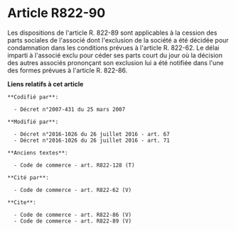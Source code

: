 # Article R822-90

Les dispositions de l'article R. 822-89 sont applicables à la cession des parts sociales de l'associé dont l'exclusion de la
société a été décidée pour condamnation dans les conditions prévues à l'article R. 822-62. Le délai imparti à l'associé exclu
pour céder ses parts court du jour où la décision des autres associés prononçant son exclusion lui a été notifiée dans l'une
des formes prévues à l'article R. 822-86.

**Liens relatifs à cet article**

	**Codifié par**:

	  - Décret n°2007-431 du 25 mars 2007

	**Modifié par**:

	  - Décret n°2016-1026 du 26 juillet 2016 - art. 67
	  - Décret n°2016-1026 du 26 juillet 2016 - art. 71

	**Anciens textes**:

	  - Code de commerce - art. R822-128 (T)

	**Cité par**:

	  - Code de commerce - art. R822-62 (V)

	**Cite**:

	  - Code de commerce - art. R822-86 (V)
	  - Code de commerce - art. R822-89 (V)

